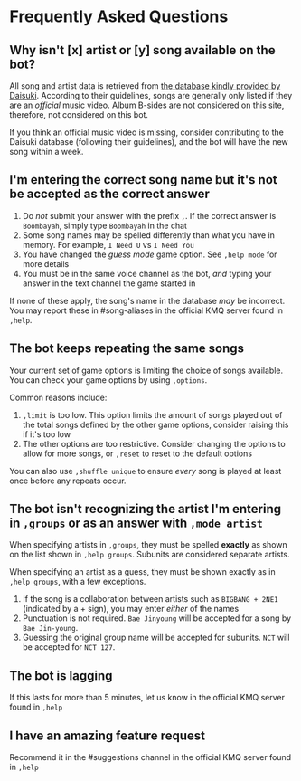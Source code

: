 # Frequently Asked Questions
## Why isn't [x] artist or [y] song available on the bot?
All song and artist data is retrieved from [the database kindly provided by Daisuki](http://kpop.daisuki.com.br/). According to their guidelines, songs are generally only listed if they are an *official* music video. Album B-sides are not considered on this site, therefore, not considered on this bot.

If you think an official music video is missing, consider contributing to the Daisuki database (following their guidelines), and the bot will have the new song within a week.

## I'm entering the correct song name but it's not be accepted as the correct answer
1. Do *not* submit your answer with the prefix `,`. If the correct answer is `Boombayah`, simply type `Boombayah` in the chat
2. Some song names may be spelled differently than what you have in memory. For example, `I Need U` vs `I Need You`
3. You have changed the *guess mode* game option. See `,help mode` for more details
4. You must be in the same voice channel as the bot, *and* typing your answer in the text channel the game started in

If none of these apply, the song's name in the database *may* be incorrect. You may report these in #song-aliases in the official KMQ server found in `,help`. 

## The bot keeps repeating the same songs
Your current set of game options is limiting the choice of songs available. You can check your game options by using `,options`. 

Common reasons include:
1. `,limit` is too low. This option limits the amount of songs played out of the total songs defined by the other game options, consider raising this if it's too low
2. The other options are too restrictive. Consider changing the options to allow for more songs, or `,reset` to reset to the default options

You can also use `,shuffle unique` to ensure *every* song is played at least once before any repeats occur.
## The bot isn't recognizing the artist I'm entering in `,groups` or as an answer with `,mode artist`
When specifying artists in `,groups`, they must be spelled **exactly** as shown on the list shown in `,help groups`. Subunits are considered separate artists.

When specifying an artist as a guess, they must be shown exactly as in `,help groups`, with a few exceptions.
1. If the song is a collaboration between artists such as `BIGBANG + 2NE1` (indicated by a + sign), you may enter *either* of the names
2. Punctuation is not required. `Bae Jinyoung` will be accepted for a song by `Bae Jin-young`.
3. Guessing the original group name will be accepted for subunits. `NCT` will be accepted for `NCT 127`.

## The bot is lagging
If this lasts for more than 5 minutes, let us know in the official KMQ server found in `,help`

## I have an amazing feature request
Recommend it in the #suggestions channel in the official KMQ server found in `,help`
